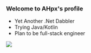 ### Welcome to AHpx's profile

+ Yet Another .Net Dabbler
+ Trying Java/Kotlin
+ Plan to be full-stack engineer

![](https://github-readme-stats.vercel.app/api?username=AHpxChina)
